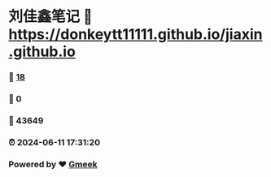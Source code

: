 # 刘佳鑫笔记 :link: https://donkeytt11111.github.io/jiaxin.github.io 
### :page_facing_up: [18](https://donkeytt11111.github.io/jiaxin.github.io/tag.html) 
### :speech_balloon: 0 
### :hibiscus: 43649 
### :alarm_clock: 2024-06-11 17:31:20 
### Powered by :heart: [Gmeek](https://github.com/Meekdai/Gmeek)
